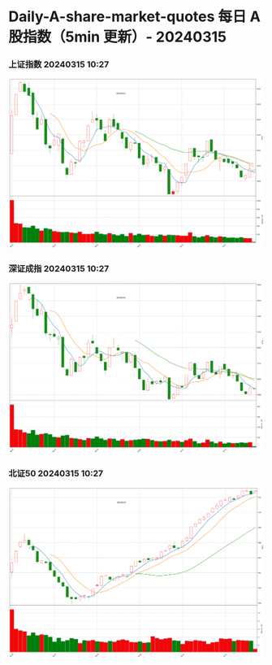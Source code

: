 
# Daily-A-share-market-quotes 每日 A 股指数（5min 更新）- 20240315

### 上证指数 20240315 10:27
![](./fig/2024/3/20240315-sh000001.png)

### 深证成指 20240315 10:27
![](./fig/2024/3/20240315-sz399001.png)

### 北证50 20240315 10:27
![](./fig/2024/3/20240315-bj899050.png)
